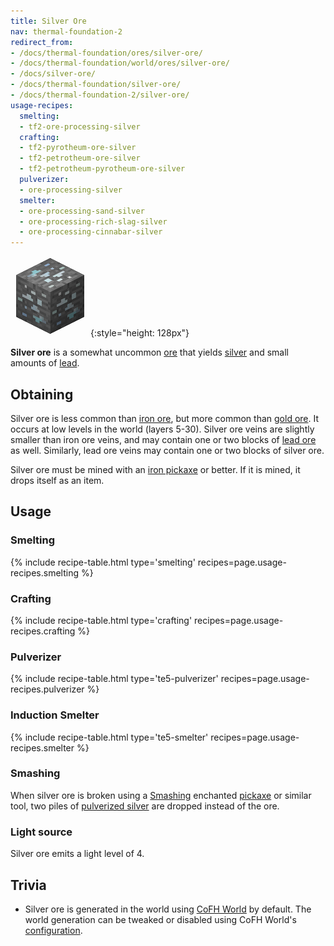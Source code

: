 ```yaml
---
title: Silver Ore
nav: thermal-foundation-2
redirect_from:
- /docs/thermal-foundation/ores/silver-ore/
- /docs/thermal-foundation/world/ores/silver-ore/
- /docs/silver-ore/
- /docs/thermal-foundation/silver-ore/
- /docs/thermal-foundation-2/silver-ore/
usage-recipes:
  smelting:
  - tf2-ore-processing-silver
  crafting:
  - tf2-pyrotheum-ore-silver
  - tf2-petrotheum-ore-silver
  - tf2-petrotheum-pyrotheum-ore-silver
  pulverizer:
  - ore-processing-silver
  smelter:
  - ore-processing-sand-silver
  - ore-processing-rich-slag-silver
  - ore-processing-cinnabar-silver
---
```


![Silver ore](/assets/images/thermal-foundation-2/ore-silver.png){:style="height: 128px"}


**Silver ore** is a somewhat uncommon [ore](https://minecraft.gamepedia.com/Ore)
that yields [silver](/docs/1.12/thermal-foundation-2/silver-ingot/) and small amounts of
[lead](/docs/1.12/thermal-foundation-2/lead-ingot/).


Obtaining
---------

Silver ore is less common than [iron
ore](https://minecraft.gamepedia.com/Iron_Ore), but more common than [gold
ore](https://minecraft.gamepedia.com/Gold_Ore). It occurs at low levels in the
world (layers 5-30). Silver ore veins are slightly smaller than iron ore veins,
and may contain one or two blocks of [lead ore](/docs/1.12/thermal-foundation-2/lead-ore/) as well.
Similarly, lead ore veins may contain one or two blocks of silver ore.

Silver ore must be mined with an [iron
pickaxe](https://minecraft.gamepedia.com/Pickaxe) or better. If it is mined, it
drops itself as an item.


Usage
-----

### Smelting
{% include recipe-table.html type='smelting' recipes=page.usage-recipes.smelting %}

### Crafting
{% include recipe-table.html type='crafting' recipes=page.usage-recipes.crafting %}

### Pulverizer
{% include recipe-table.html type='te5-pulverizer' recipes=page.usage-recipes.pulverizer %}

### Induction Smelter
{% include recipe-table.html type='te5-smelter' recipes=page.usage-recipes.smelter %}

### Smashing
When silver ore is broken using a [Smashing](/docs/1.12/cofh-core-4/smashing/)
enchanted [pickaxe](https://minecraft.gamepedia.com/Pickaxe) or similar tool,
two piles of [pulverized silver](/docs/1.12/thermal-foundation-2/pulverized-silver/)
are dropped instead of the ore.

### Light source
Silver ore emits a light level of 4.


Trivia
------

* Silver ore is generated in the world using [CoFH World](/docs/1.12/cofh-world/) by
  default. The world generation can be tweaked or disabled using CoFH World's
  [configuration](/docs/1.12/cofh-world/world-generator-configuration/).
